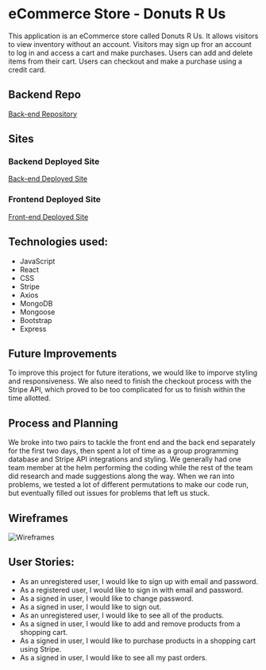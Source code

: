 # eCommerce Store - Donuts R Us

This application is an eCommerce store called Donuts R Us. It allows visitors to view inventory without an account. Visitors may sign up fror an account to log in and access a cart and make purchases. Users can add and delete items from their cart. Users can checkout and make a purchase using a credit card.


## Backend Repo
[Back-end Repository](https://github.com/DOM-inators/ecommerce-back-end)

## Sites

### Backend Deployed Site
[Back-end Deployed Site](https://blooming-lowlands-35038.herokuapp.com/)

### Frontend Deployed Site
[Front-end Deployed Site](https://dom-inators.github.io/ecommerce-frontend-client/)

## Technologies used:
- JavaScript
- React
- CSS
- Stripe
- Axios
- MongoDB
- Mongoose
- Bootstrap
- Express

## Future Improvements
To improve this project for future iterations, we would like to imporve styling and responsiveness. We also need to finish the checkout process with the Stripe API, which proved to be too complicated for us to finish within the time allotted.


## Process and Planning
We broke into two pairs to tackle the front end and the back end separately for the first two days, then spent a lot of time as a group programming database and Stripe API integrations and styling. We generally had one team member at the helm performing the coding while the rest of the team did research and made suggestions along the way. When we ran into problems, we tested a lot of different permutations to make our code run, but eventually filled out issues for problems that left us stuck.

## Wireframes

![Wireframes](https://i.imgur.com/PlAav6W.jpg)

## User Stories:


- As an unregistered user, I would like to sign up with email and password.
- As a registered user, I would like to sign in with email and password.
- As a signed in user, I would like to change password.
- As a signed in user, I would like to sign out.
- As an unregistered user, I would like to see all of the products.
- As a signed in user, I would like to add and remove products from a shopping cart.
- As a signed in user, I would like to purchase products in a shopping cart using Stripe.
- As a signed in user, I would like to see all my past orders.
